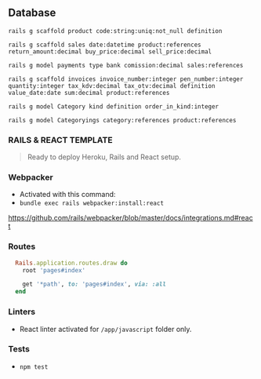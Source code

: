 ## Database

`rails g scaffold product code:string:uniq:not_null definition`

`rails g scaffold sales date:datetime product:references return_amount:decimal buy_price:decimal sell_price:decimal`

`rails g model payments type bank comission:decimal sales:references`

`rails g scaffold invoices invoice_number:integer pen_number:integer quantity:integer tax_kdv:decimal tax_otv:decimal definition value_date:date sum:decimal product:references`

`rails g model Category kind definition order_in_kind:integer`

`rails g model Categoryings category:references product:references`

### RAILS & REACT TEMPLATE

> Ready to deploy Heroku, Rails and React setup.

### Webpacker

- Activated with this command:
- `bundle exec rails webpacker:install:react`

https://github.com/rails/webpacker/blob/master/docs/integrations.md#react

### Routes

```ruby
  Rails.application.routes.draw do
    root 'pages#index'

    get '*path', to: 'pages#index', via: :all
  end
```

### Linters

- React linter activated for `/app/javascript` folder only.

### Tests

- `npm test`
